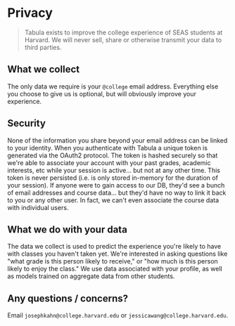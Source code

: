 # Privacy

> Tabula exists to improve the college experience of SEAS students at Harvard. We will never sell, share or otherwise transmit your data to third parties.

## What we collect
The only data we require is your `@college` email address. Everything else you choose to give us is optional, but will obviously improve your experience.

## Security 
None of the information you share beyond your email address can be linked to your identity. When you authenticate with Tabula a unique token is generated via the OAuth2 protocol. The token is hashed securely so that we're able to associate your account with your past grades, academic interests, etc while your session is active... but not at any other time. This token is never persisted (i.e. is only stored in-memory for the duration of your session). If anyone were to gain access to our DB, they'd see a bunch of email addresses and course data... but they'd have no way to link it back to you or any other user. In fact, we can't even associate the course data with individual users.

## What we do with your data
The data we collect is used to predict the experience you're likely to have with classes you haven't taken yet. We're interested in asking questions like "what grade is this person likely to receive," or "how much is this person likely to enjoy the class." We use data associated with your profile, as well as models trained on aggregate data from other students.

## Any questions / concerns? 
Email `josephkahn@college.harvard.edu` or `jessicawang@college.harvard.edu`.
